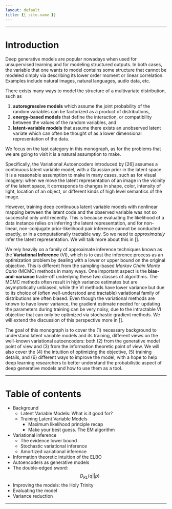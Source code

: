```yaml
---
layout: default
title: {{ site.name }}
---
```



---

Introduction
============
Deep generative models are popular nowadays when used for unsupervised
learning and for modeling structured outputs. In both cases, the
variable that one wants to model contains some structure that cannot be
modeled simply via describing its lower order moment or linear
correlation. Examples include natural images, natural languages, audio
data, etc.

There exists many ways to model the structure of a multivariate
distribution, such as 
   1. **autoregressive models** which assume the joint
probability of the random variables can be factorized as a product of
distributions, 
   2. **energy-based models** that define the interaction, or
compatibility between the values of the random variables, and 
   3. **latent-variable models** that assume there exists an unobserved latent
variate which can often be thought of as a lower dimensional
representation of the data. 

We focus on the last category in this
monograph, as for the problems that we are going to visit it is a
natural assumption to make.

Specifically, the Variational Autoencoders introduced by \[26\] assumes
a continuous latent variable model, with a Gaussian prior in the latent
space. It is a reasonable assumption to make in many cases, such as for
visual imagery: when we move the latent representation of an image in
the vicinity of the latent space, it corresponds to changes in shape,
color, intensity of light, location of an object, or different kinds of
high level semantics of the image.

However, training deep continuous latent variable models with nonlinear
mapping between the latent code and the observed variable was not so
successful only until recently. This is because evaluating the
likelihood of a data instance relies on inferring the latent
representation, and for non-linear, non-conjugate prior-likelihood pair
inference cannot be conducted exactly, or in a computationally tractable
way. So we need to *approximately* infer the latent representation. We
will talk more about this in \[\].

We rely heavily on a family of approximate inference techniques known as
the **Variational Inference** (VI), which is to cast the inference process
as an optimization problem by dealing with a lower or upper bound on the
original objective. This is different from the sampling-based *Markov
Chain Monte Carlo* (MCMC) methods in many ways. One important aspect is
the **bias-and-variance** trade-off underlying these two classes of
algorithms. The MCMC methods often result in high variance estimates but
are asymptotically unbiased, while the VI methods have lower variance
but due to its choice of (often well-understood and tractable)
variational family of distributions are often biased. Even though the
variational methods are known to have lower variance, the gradient
estimate needed for updating the parameters during training can be very
noisy, due to the intractable VI objective that can only be optimized
via stochastic gradient methods. We will extend the discussion of this
perspective more in \[\].

The goal of this monograph is to cover the (1) necessary background to
understand latent variable models and its training, different views on
the well-known variational autoencoders: both (2) from the generative
model point of view and (3) from the information theoretic point of
view. We will also cover the (4) the intuition of optimizing the
objective, (5) training details, and (6) different ways to improve the
model, with a hope to help deep learning researchers to better
understand the probabilistic aspect of deep generative models and how to
use them as a tool.

---

# Table of contents
* Background
    * Latent Variable Models: What is it good for?
    * Training Latent Variable Models
        * Maximum likelihood principle recap
        * Make your best guess. The EM algorithm
* Variational inference
    * The evidence lower bound
    * Stochastic variational inference
    * Amortized variational inference
* Information theoretic intuition of the ELBO
* Autoencoders as generative models
* The double-edged sword: $$D_{KL}(q||p)$$
* Improving the models: the Holy Trinity
* Evaluating the model
* Variance reduction

---


